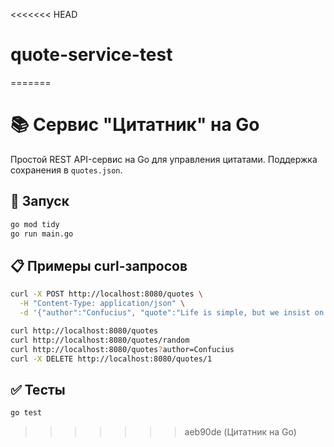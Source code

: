 <<<<<<< HEAD
# quote-service-test
=======

# 📚 Сервис "Цитатник" на Go

Простой REST API-сервис на Go для управления цитатами. Поддержка сохранения в `quotes.json`.

## 🚀 Запуск

```bash
go mod tidy
go run main.go
```

## 📋 Примеры curl-запросов

```bash
curl -X POST http://localhost:8080/quotes \
  -H "Content-Type: application/json" \
  -d '{"author":"Confucius", "quote":"Life is simple, but we insist on making it complicated."}'

curl http://localhost:8080/quotes
curl http://localhost:8080/quotes/random
curl http://localhost:8080/quotes?author=Confucius
curl -X DELETE http://localhost:8080/quotes/1
```

## ✅ Тесты

```bash
go test
```
>>>>>>> aeb90de (Цитатник на Go)
